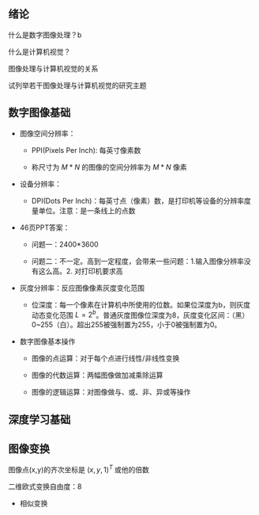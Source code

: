 ## 绪论
什么是数字图像处理？b

什么是计算机视觉？

图像处理与计算机视觉的关系

试列举若干图像处理与计算机视觉的研究主题

## 数字图像基础

- 图像空间分辨率：

    - PPI(Pixels Per Inch): 每英寸像素数

    - 称尺寸为 $M*N$ 的图像的空间分辨率为 $M*N$ 像素

- 设备分辨率：

    - DPI(Dots Per Inch)：每英寸点（像素）数，是打印机等设备的分辨率度量单位。注意：是一条线上的点数

- 46页PPT答案：

    - 问题一：2400*3600

    - 问题二：不一定。高到一定程度，会带来一些问题：1.输入图像分辨率没有这么高。2. 对打印机要求高

- 灰度分辨率：反应图像像素灰度变化范围

    - 位深度：每一个像素在计算机中所使用的位数。如果位深度为b，则灰度动态变化范围 $L=2^b$。普通灰度图像位深度为8，灰度变化区间：（黑）0~255（白）。超出255被强制置为255，小于0被强制置为0。

- 数字图像基本操作

    - 图像的点运算：对于每个点进行线性/非线性变换

    - 图像的代数运算：两幅图像做加减乘除运算

    - 图像的逻辑运算：对图像做与、或、非、异或等操作

## 深度学习基础

## 图像变换

图像点(x,y)的齐次坐标是 $(x,y,1)^T$ 或他的倍数

二维欧式变换自由度：8

- 相似变换